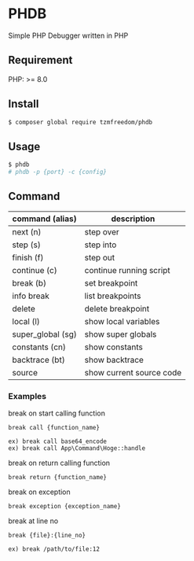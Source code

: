 # PHDB

Simple PHP Debugger written in PHP

## Requirement

PHP: >= 8.0

## Install

```bash
$ composer global require tzmfreedom/phdb
```

## Usage

```bash
$ phdb
# phdb -p {port} -c {config}
```

## Command

|command (alias)|description|
|---|---|
|next (n)|step over|
|step (s)|step into|
|finish (f)|step out|
|continue (c)|continue running script|
|break (b)|set breakpoint|
|info break|list breakpoints|
|delete|delete breakpoint|
|local (l)|show local variables|
|super_global (sg)|show super globals|
|constants (cn)|show constants|
|backtrace (bt)|show backtrace|
|source|show current source code|

### Examples

break on start calling function
```
break call {function_name}

ex) break call base64_encode
ex) break call App\Command\Hoge::handle
```

break on return calling function
```
break return {function_name}
```

break on exception
```
break exception {exception_name}
```

break at line no
```
break {file}:{line_no}

ex) break /path/to/file:12
```
